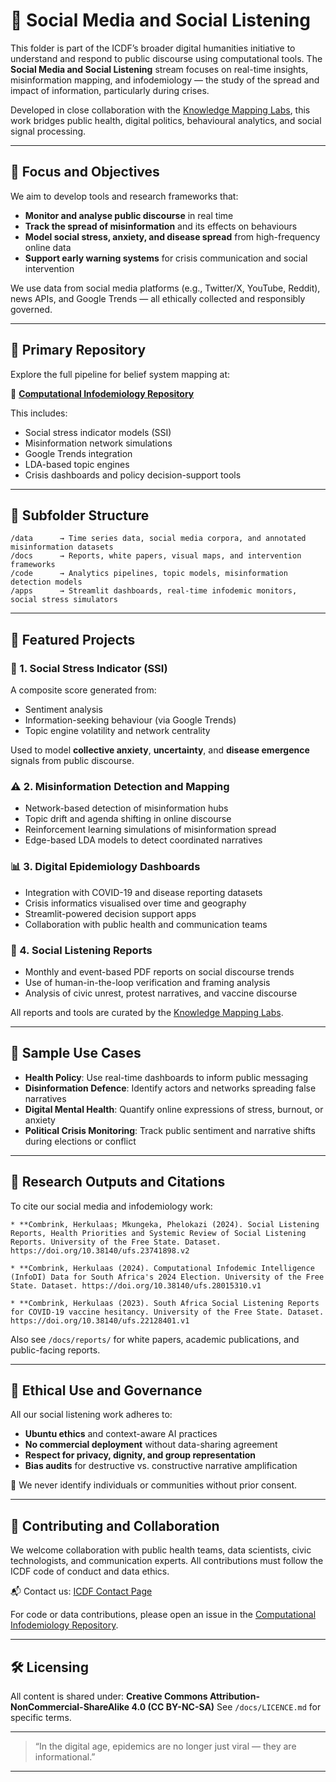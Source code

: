 # 📱 Social Media and Social Listening

This folder is part of the ICDF’s broader digital humanities initiative to understand and respond to public discourse using computational tools. The **Social Media and Social Listening** stream focuses on real-time insights, misinformation mapping, and infodemiology — the study of the spread and impact of information, particularly during crises.

Developed in close collaboration with the [Knowledge Mapping Labs](https://www.knowledgemappinglabs.com/), this work bridges public health, digital politics, behavioural analytics, and social signal processing.

---

## 🎯 Focus and Objectives

We aim to develop tools and research frameworks that:
- **Monitor and analyse public discourse** in real time
- **Track the spread of misinformation** and its effects on behaviours
- **Model social stress, anxiety, and disease spread** from high-frequency online data
- **Support early warning systems** for crisis communication and social intervention

We use data from social media platforms (e.g., Twitter/X, YouTube, Reddit), news APIs, and Google Trends — all ethically collected and responsibly governed.

---

## 🔗 Primary Repository

Explore the full pipeline for belief system mapping at:

🔗 [**Computational Infodemiology Repository**](https://github.com/HerkulaasCombrink/computational_infodemiology)

This includes:
- Social stress indicator models (SSI)
- Misinformation network simulations
- Google Trends integration
- LDA-based topic engines
- Crisis dashboards and policy decision-support tools

---

## 📁 Subfolder Structure

```plaintext
/data      → Time series data, social media corpora, and annotated misinformation datasets
/docs      → Reports, white papers, visual maps, and intervention frameworks
/code      → Analytics pipelines, topic models, misinformation detection models
/apps      → Streamlit dashboards, real-time infodemic monitors, social stress simulators
````

---

## 🧠 Featured Projects

### 🧪 1. **Social Stress Indicator (SSI)**

A composite score generated from:

* Sentiment analysis
* Information-seeking behaviour (via Google Trends)
* Topic engine volatility and network centrality

Used to model **collective anxiety**, **uncertainty**, and **disease emergence** signals from public discourse.

### ⚠️ 2. **Misinformation Detection and Mapping**

* Network-based detection of misinformation hubs
* Topic drift and agenda shifting in online discourse
* Reinforcement learning simulations of misinformation spread
* Edge-based LDA models to detect coordinated narratives

### 📊 3. **Digital Epidemiology Dashboards**

* Integration with COVID-19 and disease reporting datasets
* Crisis informatics visualised over time and geography
* Streamlit-powered decision support apps
* Collaboration with public health and communication teams

### 📡 4. **Social Listening Reports**

* Monthly and event-based PDF reports on social discourse trends
* Use of human-in-the-loop verification and framing analysis
* Analysis of civic unrest, protest narratives, and vaccine discourse

All reports and tools are curated by the [Knowledge Mapping Labs](https://www.knowledgemappinglabs.com/).

---

## 🧪 Sample Use Cases

* **Health Policy**: Use real-time dashboards to inform public messaging
* **Disinformation Defence**: Identify actors and networks spreading false narratives
* **Digital Mental Health**: Quantify online expressions of stress, burnout, or anxiety
* **Political Crisis Monitoring**: Track public sentiment and narrative shifts during elections or conflict

---

## 🧬 Research Outputs and Citations

To cite our social media and infodemiology work:

```
* **Combrink, Herkulaas; Mkungeka, Phelokazi (2024). Social Listening Reports, Health Priorities and Systemic Review of Social Listening Reports. University of the Free State. Dataset. https://doi.org/10.38140/ufs.23741898.v2

* **Combrink, Herkulaas (2024). Computational Infodemic Intelligence (InfoDI) Data for South Africa's 2024 Election. University of the Free State. Dataset. https://doi.org/10.38140/ufs.28015310.v1

* **Combrink, Herkulaas (2023). South Africa Social Listening Reports for COVID-19 vaccine hesitancy. University of the Free State. Dataset. https://doi.org/10.38140/ufs.22128401.v1
```

Also see `/docs/reports/` for white papers, academic publications, and public-facing reports.

---

## 🧭 Ethical Use and Governance

All our social listening work adheres to:

* **Ubuntu ethics** and context-aware AI practices
* **No commercial deployment** without data-sharing agreement
* **Respect for privacy, dignity, and group representation**
* **Bias audits** for destructive vs. constructive narrative amplification

📌 We never identify individuals or communities without prior consent.

---

## 🤝 Contributing and Collaboration

We welcome collaboration with public health teams, data scientists, civic technologists, and communication experts. All contributions must follow the ICDF code of conduct and data ethics.

📬 Contact us: [ICDF Contact Page](https://www.ufs.ac.za/icdf/icdf-home/contact-us)

For code or data contributions, please open an issue in the [Computational Infodemiology Repository](https://github.com/HerkulaasCombrink/computational_infodemiology/issues).

---

## 🛠️ Licensing

All content is shared under:
**Creative Commons Attribution-NonCommercial-ShareAlike 4.0 (CC BY-NC-SA)**
See `/docs/LICENCE.md` for specific terms.

---

> “In the digital age, epidemics are no longer just viral — they are informational.”

---

